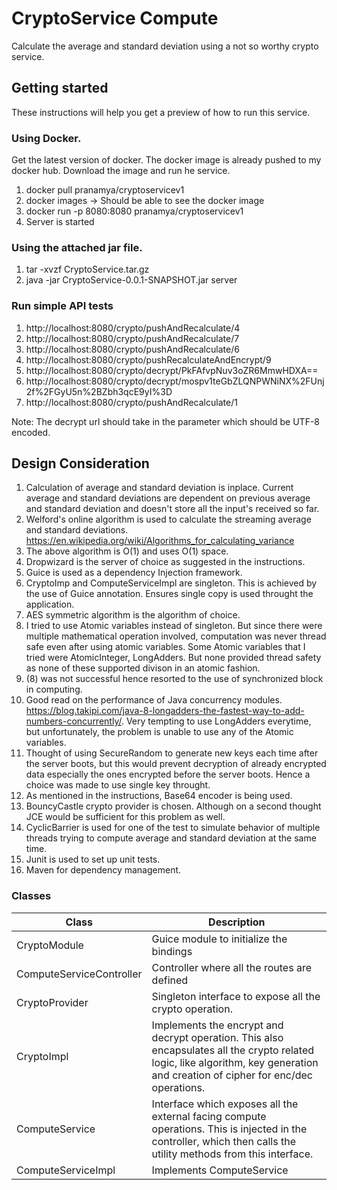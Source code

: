 # CryptoService Compute

Calculate the average and standard deviation using a not so worthy crypto service.

## Getting started

These instructions will help you get a preview of how to run this service.

### Using Docker.

Get the latest version of docker. The docker image is already pushed to my docker hub. Download the image and run he service.

1. docker pull pranamya/cryptoservicev1
2. docker images -> Should be able to see the docker image
3. docker run -p 8080:8080 pranamya/cryptoservicev1
4. Server is started

### Using the attached jar file.

1. tar -xvzf CryptoService.tar.gz
2. java -jar CryptoService-0.0.1-SNAPSHOT.jar server


### Run simple API tests

1. http://localhost:8080/crypto/pushAndRecalculate/4
2. http://localhost:8080/crypto/pushAndRecalculate/7
3. http://localhost:8080/crypto/pushAndRecalculate/6
4. http://localhost:8080/crypto/pushRecalculateAndEncrypt/9
5. http://localhost:8080/crypto/decrypt/PkFAfvpNuv3oZR6MmwHDXA== 
6. http://localhost:8080/crypto/decrypt/mospv1teGbZLQNPWNiNX%2FUnj2f%2FGyU5n%2BZbh3qcE9yI%3D
7. http://localhost:8080/crypto/pushAndRecalculate/1

Note: The decrypt url should take in the parameter which should be UTF-8 encoded.


## Design Consideration

1. Calculation of average and standard deviation is inplace. Current average and standard deviations are dependent on previous average and standard deviation and doesn't store all the input's received so far.
2. Welford's online algorithm is used to calculate the streaming average and standard deviations.
          https://en.wikipedia.org/wiki/Algorithms_for_calculating_variance
3. The above algorithm is O(1) and uses O(1) space.
4. Dropwizard is the server of choice as suggested in the instructions.
5. Guice is used as a dependency Injection framework.
6. CryptoImp and ComputeServiceImpl are singleton. This is achieved by the use of Guice annotation. Ensures single copy is used throught the application.
7. AES symmetric algorithm is the algorithm of choice.
8. I tried to use Atomic variables instead of singleton. But since there were multiple mathematical operation involved, computation was never thread safe even after using atomic variables. Some Atomic variables that I tried were AtomicInteger, LongAdders. But none provided thread safety as none of these supported divison in an atomic fashion.
9. (8) was not successful hence resorted to the use of synchronized block in computing.
10. Good read on the performance of Java concurrency modules. https://blog.takipi.com/java-8-longadders-the-fastest-way-to-add-numbers-concurrently/. Very tempting to use LongAdders everytime, but unfortunately, the problem is unable to use any of the Atomic variables.
11. Thought of using SecureRandom to generate new keys each time after the server boots, but this would prevent decryption of already encrypted data especially the ones encrypted before the server boots. Hence a choice was made to use single key throught.
12. As mentioned in the instructions, Base64 encoder is being used. 
13. BouncyCastle crypto provider is chosen. Although on a second thought JCE would be sufficient for this problem as well.
14. CyclicBarrier is used for one of the test to simulate behavior of multiple threads trying to compute average and standard deviation at the same time.
15. Junit is used to set up unit tests.
16. Maven for dependency management.


### Classes

| Class         | Description |          
| ------------- |-------------|
| CryptoModule      | Guice module to initialize the bindings | 
| ComputeServiceController      | Controller where all the routes are defined      |   
| CryptoProvider | Singleton interface to expose all the crypto operation.       | 
| CryptoImpl | Implements the encrypt and decrypt operation. This also encapsulates all the crypto related logic, like algorithm, key generation and creation of cipher for enc/dec operations. |
| ComputeService | Interface which exposes all the external facing compute operations. This is injected in the controller, which then calls the utility methods from this interface. |
| ComputeServiceImpl | Implements ComputeService |
  

